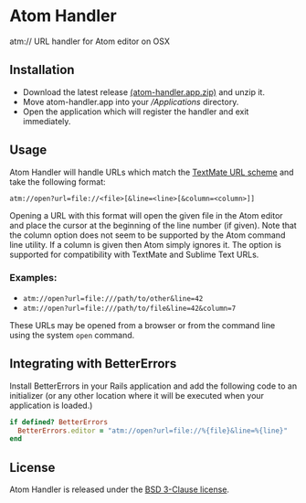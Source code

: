 # Atom Handler

atm:// URL handler for Atom editor on OSX

## Installation

- Download the latest release [(atom-handler.app.zip)](https://github.com/WizardOfOgz/atom-handler/releases/download/1.1.0/atom-handler.app.zip) and unzip it.
- Move atom-handler.app into your */Applications* directory.
- Open the application which will register the handler and exit immediately.

## Usage

Atom Handler will handle URLs which match the [TextMate URL scheme](http://blog.macromates.com/2007/the-textmate-url-scheme/) and take the following format:

`atm://open?url=file://<file>[&line=<line>[&column=<column>]]`

Opening a URL with this format will open the given file in the Atom editor and place the cursor at the beginning of the line number (if given). Note that the column option does not seem to be supported by the Atom command line utility. If a column is given then Atom simply ignores it. The option is supported for compatibility with TextMate and Sublime Text URLs.

### Examples:
- `atm://open?url=file:///path/to/other&line=42`
- `atm://open?url=file:///path/to/file&line=42&column=7`

These URLs may be opened from a browser or from the command line using the system `open` command.

## Integrating with BetterErrors

Install BetterErrors in your Rails application and add the following code to an initializer (or any other location where it will be executed when your application is loaded.)

```ruby
if defined? BetterErrors
  BetterErrors.editor = "atm://open?url=file://%{file}&line=%{line}"
end
```

## License

Atom Handler is released under the [BSD 3-Clause license](https://github.com/WizardOfOgz/atom-handler/blob/master/LICENSE).
